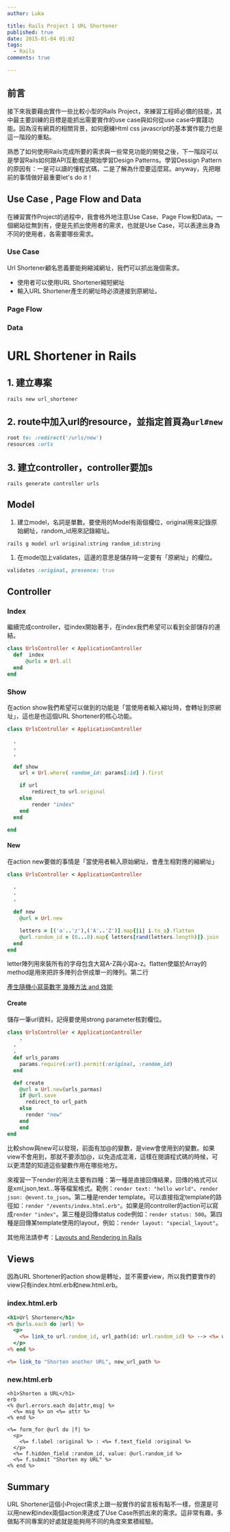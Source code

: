 ```yaml
---
author: Luka

title: Rails Project 1 URL Shortener
published: true
date: 2015-01-04 01:02
tags:
  - Rails
comments: true

---
```

## 前言

接下來我要藉由實作一些比較小型的Rails Project，來練習工程師必備的技能，其中最主要訓練的目標是能抓出需要實作的use case與如何從use case中實踐功能。因為沒有網頁的相關背景，如何磨練Html css javascript的基本實作能力也是這一階段的重點。

熟悉了如何使用Rails完成所要的需求與一些常見功能的開發之後，下一階段可以是學習Rails如何跟API互動或是開始學習Design Patterns。學習Dessign Pattern的原因有：一是可以讀的懂程式碼，二是了解為什麼要這麼寫。anyway，先把眼前的事情做好最重要let's do it！

## Use Case , Page Flow and Data

在練習實作Project的過程中，我會格外地注意Use Case、Page Flow和Data。一個網站從無到有，便是先抓出使用者的需求，也就是Use Case，可以表達出身為不同的使用者，各需要哪些需求。

### Use Case

Url Shortener顧名思義要能夠縮減網址，我們可以抓出幾個需求。

- 使用者可以使用URL Shortener縮短網址
- 輸入URL Shortener產生的網址時必須連接到原網址。

### Page Flow

### Data


# URL Shortener in Rails

## 1. 建立專案

```
rails new url_shortener
```

## 2. route中加入url的resource，並指定首頁為`url#new`

```rb
root to: :redirect('/urls/new')
resources :urls
```

## 3. 建立controller，controller要加s
```
rails generate controller urls
```

## Model

1. 建立model，名詞是單數。要使用的Model有兩個欄位，original用來記錄原始網址，random_id用來記錄縮址。
```
rails g model url original:string random_id:string
```

1. 在model加上validates，這邊的意思是儲存時一定要有「原網址」的欄位。
```rb
validates :original, presence: true
```



## Controller

### Index

繼續完成controller，從index開始著手，在index我們希望可以看到全部儲存的連結。

```ruby
class UrlsController < ApplicationController
  def  index
	  @urls = Url.all
  end
end
```

### Show
在action show我們希望可以做到的功能是「當使用者輸入縮址時，會轉址到原網址」，這也是也這個URL Shortener的核心功能。

```rb
class UrlsController < ApplicationController

  .
  .
  .

  def show
  	url = Url.where( random_id: params[:id] ).first

    if url
    	redirect_to url.original
    else
    	render "index"
    end
  end

end
```

#### New
 在action new要做的事情是「當使用者輸入原始網址，會產生相對應的縮網址」

```rb
class UrlsController < ApplicationController

  .
  .
  .

  def new
  	@url = Url.new

    letters = [('a'..'z'),('A'..'Z')].map{|i| i.to_a}.flatten
    @url.random_id = (0...8).map{ letters[rand(letters.length)]}.join
  end
end
```
letter陣列用來裝所有的字母包含大寫A-Z與小寫a-z。flatten使屬於Array的method是用來把許多陣列合併成單一的陣列。第二行

[產生隨機小寫英數字 幾種方法 and 效能](http://railsfun.tw/t/and/46)


#### Create
儲存一筆url資料，記得要使用strong parameter核對欄位。

```rb
class UrlsController < ApplicationController
	.
  .
  .
  def urls_params
    params.require(:url).permit(:original, :random_id)
  end

  def create
    @url = Url.new(urls_parmas)
    if @url.save
      redirect_to url_path
    else
      render "new"
    end
	end
end
```

比較show與new可以發現，前面有加@的變數，是view會使用到的變數。如果view不會用到，那就不要添加@，以免造成混淆，這樣在閱讀程式碼的時候，可以更清楚的知道這些變數作用在哪些地方。

來複習一下render的用法主要有四種：第一種是直接回傳結果，回傳的格式可以是xml,json,text...等等檔案格式。範例：`render text: "hello world"`、`render json: @event.to_json`。第二種是render template。可以直接指定template的路徑如：`render "/events/index.html.erb"`。如果是同controller的action可以寫成`render "index"`。第三種是回傳status code例如：`render status: 500`。第四種是回傳某template使用的layout，例如：`render layout: "special_layout"`。

其他用法請參考：[Layouts and Rendering in Rails](http://guides.rubyonrails.org/layouts_and_rendering.html#using-render)

## Views
因為URL Shortener的action show是轉址，並不需要view，所以我們要實作的view只有index.html.erb和new.html.erb。

### index.html.erb

```html.erb
<h1>Url Shortener</h1>
<% @urls.each do |url| %>
  <p>
    <%= link_to url.random_id, url_path(id: url.random_id) %> --> <%= url.original %>
  </p>
<% end %>

<%= link_to "Shorten another URL", new_url_path %>
```

### new.html.erb

```
<h1>Shorten a URL</h1>
erb
<% @url.errors.each do|attr,msg| %>
  <%= msg %> on <%= attr %>
<% end %>

<%= form_for @url do |f| %>
  <p>
    <%= f.label :original %> : <%= f.text_field :original %>
  </p>
  <%= f.hidden_field :random_id, value: @url.random_id %>
  <%= f.submit "Shorten my URL" %>
<% end %>
```
## Summary

URL Shortener這個小Project需求上跟一般實作的留言板有點不一樣，但還是可以用new和index兩個action來達成了Use Case所抓出來的需求。這非常有趣，多做點不同專案的好處就是能夠用不同的角度來累積經驗。
